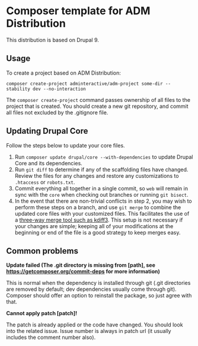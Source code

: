 # Composer template for ADM Distribution
This distribution is based on Drupal 9.

## Usage

To create a project based on ADM Distribution:

```
composer create-project adminteractive/adm-project some-dir --stability dev --no-interaction
```

The `composer create-project` command passes ownership of all files to the 
project that is created. You should create a new git repository, and commit 
all files not excluded by the .gitignore file.

## Updating Drupal Core

Follow the steps below to update your core files.

1. Run `composer update drupal/core --with-dependencies` to update Drupal Core and its dependencies.
1. Run `git diff` to determine if any of the scaffolding files have changed. 
   Review the files for any changes and restore any customizations to 
  `.htaccess` or `robots.txt`.
1. Commit everything all together in a single commit, so `web` will remain in
   sync with the `core` when checking out branches or running `git bisect`.
1. In the event that there are non-trivial conflicts in step 2, you may wish 
   to perform these steps on a branch, and use `git merge` to combine the 
   updated core files with your customized files. This facilitates the use 
   of a [three-way merge tool such as kdiff3](http://www.gitshah.com/2010/12/how-to-setup-kdiff-as-diff-tool-for-git.html). This setup is not necessary if your changes are simple; 
   keeping all of your modifications at the beginning or end of the file is a 
   good strategy to keep merges easy.

## Common problems

**Update failed (The .git directory is missing from [path], see https://getcomposer.org/commit-deps for more information)**

This is normal when the dependency is installed through git (.git directories are removed by default; dev dependencies usually come through git).
Composer should offer an option to reinstall the package, so just agree with that.

**Cannot apply patch [patch]!**

The patch is already applied or the code have changed. 
You should look into the related issue. Issue number is always in patch url (it usually includes the comment number also).